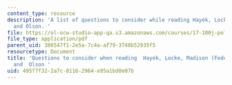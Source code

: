 ```yaml
---
content_type: resource
description: 'A list of questions to consider while reading Hayek, Locke, Madison
  and Olson. '
file: https://ol-ocw-studio-app-qa.s3.amazonaws.com/courses/17-100j-political-economy-i-spring-2016/495f7f322a7c81162964e95a1bd0e07b_MIT17_100JS16_LockQues.pdf
file_type: application/pdf
parent_uid: 386547f1-2e5a-7c4a-af79-3748b52935f5
resourcetype: Document
title: 'Questions to consider when reading  Hayek, Locke, Madison (Federalist Papers)
  and  Olson '
uid: 495f7f32-2a7c-8116-2964-e95a1bd0e07b
---
```

